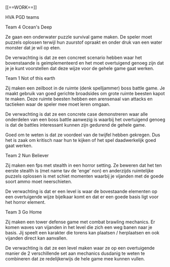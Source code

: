 [[==WORK==]]

HVA PGD teams

Team 4 Ocean's Deep

Ze gaan een onderwater puzzle survival game maken. De speler moet puzzels oplossen terwijl hun zuurstof opraakt en onder druk van een water monster dat je wil op eten. 

De verwachting is dat ze een concreet scenario hebben waar het bovenstaande is geimplementeerd en het moet overtuigend genoeg zijn dat je je kunt voorstellen dat deze wijze voor de gehele game gaat werken.

Team 1 Not of this earth

Zij maken een zeilboot in de ruimte (denk spelljammer) boss battle game. Je maakt gebruik van goed gerichte broadsides om grote ruimte beesten kapot te maken. Deze ruimte beesten hebben een arensenaal van attacks en tactieken waar de speler mee moet leren omgaan.

De verwachting is dat ze een concrete case demonstreren waar alle onderdelen van een boss battle aanwezig is waarbij het overtuigend genoeg is dat de battles interessant kunnen zijn gedurend de gehele game.

Goed om te weten is dat ze voordeel van de twijfel hebben gekregen. Dus het is zaak om kritisch naar hun te kijken of het spel daadwerkelijk goed gaat werken.

Team 2 Nun Believer

Zij maken een fps met stealth in een horror setting. Ze beweren dat het ten eerste stealth is (met name tav de 'enge' non) en anderzijds ruimtelijke puzzels oplossen is met schiet momenten waarbij je vijanden met de goede soort ammo moet neerschieten. 

De verwachting is dat er een level is waar de bovestaande elementen op een overtuigende wijze bijelkaar komt en dat er een goede basis ligt voor het horror element.

Team 3 Go Home

Zij maken een tower defense game met combat brawling mechanics. Er komen waves van vijanden in het level die zich een weg banen naar je basis. Jij speelt een karakter die torens kan plaatsen / herplaatsen en ook vijanden direct kan aanvallen.

De verwachting is dat ze een level maken waar ze op een overtuigende manier de 2 verschillende set aan mechanics dusdanig te weten te combineren dat ze redelijkerwijs de hele game mee kunnen vullen.